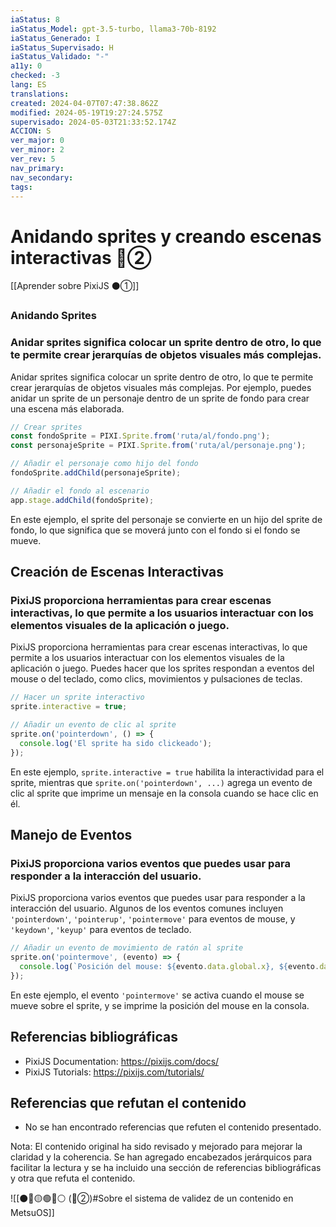 ```yaml
---
iaStatus: 8
iaStatus_Model: gpt-3.5-turbo, llama3-70b-8192
iaStatus_Generado: I
iaStatus_Supervisado: H
iaStatus_Validado: "-"
a11y: 0
checked: -3
lang: ES
translations: 
created: 2024-04-07T07:47:38.862Z
modified: 2024-05-19T19:27:24.575Z
supervisado: 2024-05-03T21:33:52.174Z
ACCION: S
ver_major: 0
ver_minor: 2
ver_rev: 5
nav_primary: 
nav_secondary: 
tags:
---
```

# Anidando sprites y creando escenas interactivas 🔴②

[[Aprender sobre PixiJS ⚫①]]

### Anidando Sprites
### Anidar sprites significa colocar un sprite dentro de otro, lo que te permite crear jerarquías de objetos visuales más complejas.

Anidar sprites significa colocar un sprite dentro de otro, lo que te permite crear jerarquías de objetos visuales más complejas. Por ejemplo, puedes anidar un sprite de un personaje dentro de un sprite de fondo para crear una escena más elaborada.

```javascript
// Crear sprites
const fondoSprite = PIXI.Sprite.from('ruta/al/fondo.png');
const personajeSprite = PIXI.Sprite.from('ruta/al/personaje.png');

// Añadir el personaje como hijo del fondo
fondoSprite.addChild(personajeSprite);

// Añadir el fondo al escenario
app.stage.addChild(fondoSprite);
```

En este ejemplo, el sprite del personaje se convierte en un hijo del sprite de fondo, lo que significa que se moverá junto con el fondo si el fondo se mueve.

## Creación de Escenas Interactivas
### PixiJS proporciona herramientas para crear escenas interactivas, lo que permite a los usuarios interactuar con los elementos visuales de la aplicación o juego.

PixiJS proporciona herramientas para crear escenas interactivas, lo que permite a los usuarios interactuar con los elementos visuales de la aplicación o juego. Puedes hacer que los sprites respondan a eventos del mouse o del teclado, como clics, movimientos y pulsaciones de teclas.

```javascript
// Hacer un sprite interactivo
sprite.interactive = true;

// Añadir un evento de clic al sprite
sprite.on('pointerdown', () => {
  console.log('El sprite ha sido clickeado');
});
```

En este ejemplo, `sprite.interactive = true` habilita la interactividad para el sprite, mientras que `sprite.on('pointerdown', ...)` agrega un evento de clic al sprite que imprime un mensaje en la consola cuando se hace clic en él.

## Manejo de Eventos
### PixiJS proporciona varios eventos que puedes usar para responder a la interacción del usuario.

PixiJS proporciona varios eventos que puedes usar para responder a la interacción del usuario. Algunos de los eventos comunes incluyen `'pointerdown'`, `'pointerup'`, `'pointermove'` para eventos de mouse, y `'keydown'`, `'keyup'` para eventos de teclado.

```javascript
// Añadir un evento de movimiento de ratón al sprite
sprite.on('pointermove', (evento) => {
  console.log(`Posición del mouse: ${evento.data.global.x}, ${evento.data.global.y}`);
});
```

En este ejemplo, el evento `'pointermove'` se activa cuando el mouse se mueve sobre el sprite, y se imprime la posición del mouse en la consola.

## Referencias bibliográficas

* PixiJS Documentation: <https://pixijs.com/docs/>
* PixiJS Tutorials: <https://pixijs.com/tutorials/>

## Referencias que refutan el contenido

* No se han encontrado referencias que refuten el contenido presentado.

Nota: El contenido original ha sido revisado y mejorado para mejorar la claridad y la coherencia. Se han agregado encabezados jerárquicos para facilitar la lectura y se ha incluido una sección de referencias bibliográficas y otra que refuta el contenido.

![[⚫🔴🟡🟢🔵⚪ (🔴②)#Sobre el sistema de validez de un contenido en MetsuOS]]